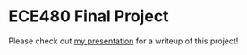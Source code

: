 # ECE480 Final Project

Please check out [my presentation](https://github.com/benmatz/arabic-numbers/blob/main/ECE480%20Final%20Project.pdf) for a writeup of this project!
